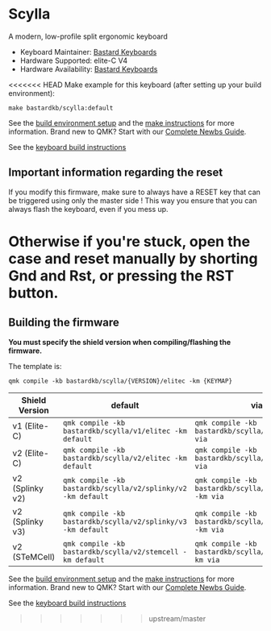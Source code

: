 # Scylla

A modern, low-profile split ergonomic keyboard

* Keyboard Maintainer: [Bastard Keyboards](https://github.com/Bastardkb/)
* Hardware Supported: elite-C V4
* Hardware Availability: [Bastard Keyboards](https://bastardkb.com/)

<<<<<<< HEAD
Make example for this keyboard (after setting up your build environment):

    make bastardkb/scylla:default

See the [build environment setup](https://docs.qmk.fm/#/getting_started_build_tools) and the [make instructions](https://docs.qmk.fm/#/getting_started_make_guide) for more information. Brand new to QMK? Start with our [Complete Newbs Guide](https://docs.qmk.fm/#/newbs).

See the [keyboard build instructions](https://docs.bastardkb.com)


## Important information regarding the reset

If you modify this firmware, make sure to always have a RESET key that can be triggered using only the master side ! This way you ensure that you can always flash the keyboard, even if you mess up.

Otherwise if you're stuck, open the case and reset manually by shorting Gnd and Rst, or pressing the RST button.
=======
## Building the firmware

**You must specify the shield version when compiling/flashing the firmware.**

The template is:

```shell
qmk compile -kb bastardkb/scylla/{VERSION}/elitec -km {KEYMAP}
```

| Shield Version  | default                                                       | via                                                       |
| --------------- | ------------------------------------------------------------- | --------------------------------------------------------- |
| v1 (Elite-C)    | `qmk compile -kb bastardkb/scylla/v1/elitec -km default`      | `qmk compile -kb bastardkb/scylla/v1/elitec -km via`      |
| v2 (Elite-C)    | `qmk compile -kb bastardkb/scylla/v2/elitec -km default`      | `qmk compile -kb bastardkb/scylla/v2/elitec -km via`      |
| v2 (Splinky v2) | `qmk compile -kb bastardkb/scylla/v2/splinky/v2 -km default`  | `qmk compile -kb bastardkb/scylla/v2/splinky/v2 -km via`  |
| v2 (Splinky v3) | `qmk compile -kb bastardkb/scylla/v2/splinky/v3 -km default`  | `qmk compile -kb bastardkb/scylla/v2/splinky/v3 -km via`  |
| v2 (STeMCell)   | `qmk compile -kb bastardkb/scylla/v2/stemcell -km default`    | `qmk compile -kb bastardkb/scylla/v2/stemcell -km via`    |

See the [build environment setup](https://docs.qmk.fm/#/getting_started_build_tools) and the [make instructions](https://docs.qmk.fm/#/getting_started_make_guide) for more information. Brand new to QMK? Start with our [Complete Newbs Guide](https://docs.qmk.fm/#/newbs).

See the [keyboard build instructions](https://docs.bastardkb.com)
>>>>>>> upstream/master
